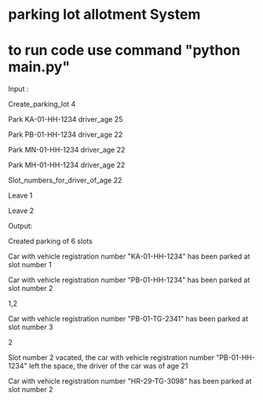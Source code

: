 # parking lot allotment  System
# to run code use command "python main.py"

Input :

Create_parking_lot 4

Park KA-01-HH-1234 driver_age 25

Park PB-01-HH-1234 driver_age 22

Park MN-01-HH-1234 driver_age 22

Park MH-01-HH-1234 driver_age 22

Slot_numbers_for_driver_of_age 22

Leave 1

Leave 2


Output:

Created parking of 6 slots

Car with vehicle registration number "KA-01-HH-1234" has been parked at slot number 1

Car with vehicle registration number "PB-01-HH-1234" has been parked at slot number 2

1,2

Car with vehicle registration number "PB-01-TG-2341" has been parked at slot number 3

2

Slot number 2 vacated, the car with vehicle registration number "PB-01-HH-1234" left the space, the driver of the car was of age 21

Car with vehicle registration number "HR-29-TG-3098" has been parked at slot number 2
